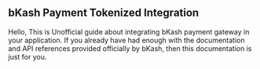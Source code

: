 ##  bKash Payment Tokenized Integration
Hello,
This is Unofficial guide about integrating bKash payment gateway in your application.
If you already have had enough with the documentation and API references provided officially by bKash, then this documentation is just for you.
